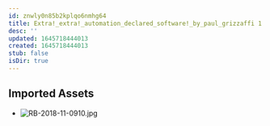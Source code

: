 ```yaml
---
id: znwly0n85b2kplqo6nmhg64
title: Extra!_extra!_automation_declared_software!_by_paul_grizzaffi 1 Resources
desc: ''
updated: 1645718444013
created: 1645718444013
stub: false
isDir: true
---
```

## Imported Assets
- ![RB-2018-11-0910.jpg](/assets/rb-2018-11-0910-sgwbx8ejo04r.jpg)
